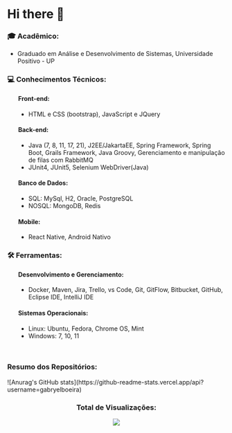 <h1>Hi there 👋</h1>
<div>
    <h3>🎓 Acadêmico:</h3>        
    <p style="margin-left:5%">
        <ul>
            <li> Graduado em Análise e Desenvolvimento de Sistemas, Universidade Positivo - UP </li>
        </ul>        
    </p>        
</div>
<div>
    <h3>💻 Conhecimentos Técnicos: </h3>
    <div style="margin-left:5%">
        <h4 style="align:left">Front-end: </h4>
        <ul>
            <li>HTML e CSS (bootstrap), JavaScript e JQuery</li>
        </ul>
        <h4>Back-end: </h4>
        <ul>
            <li> Java (7, 8, 11, 17, 21), J2EE/JakartaEE, Spring Framework, Spring Boot, Grails Framework, Java Groovy, Gerenciamento e manipulação de filas com RabbitMQ </li>
            <li> JUnit4, JUnit5, Selenium WebDriver(Java) </li>
        </ul>
        <h4>Banco de Dados: </h4>
        <ul>
            <li>SQL: MySql, H2, Oracle, PostgreSQL </li>
            <li>NOSQL: MongoDB, Redis</li>
        </ul>
        <h4>Mobile: </h4>
        <ul>
            <li>React Native, Android Nativo</li>
        </ul>
    </div>
</div>
<div>
    <h3>🛠️ Ferramentas: </h3>
    <div style="margin-left:5%">
        <h4 style="align:left">Desenvolvimento e Gerenciamento: </h4>
        <ul>
            <li>Docker, Maven, Jira, Trello, vs Code, Git, GitFlow, Bitbucket, GitHub, Eclipse IDE, IntelliJ IDE </li>
        </ul>
        <h4 style="align:left">Sistemas Operacionais: </h4>
        <ul>
            <li>Linux: Ubuntu, Fedora, Chrome OS, Mint </li>
            <li>Windows: 7, 10, 11 </li>
        </ul>
    </div>
</div>
</br>

<h3>Resumo dos Repositórios: </h3>
![Anurag's GitHub stats](https://github-readme-stats.vercel.app/api?username=gabryelboeira)
</br>
<div style="text-align:center">
    <h3><b>Total de Visualizações: </b></h3>    
    <img src="https://profile-counter.glitch.me/GabryelBoeira/count.svg" />
</div>

<!--
**GabryelBoeira/GabryelBoeira** is a ✨ _special_ ✨ repository because its `README.md` (this file) appears on your GitHub profile.
-->
